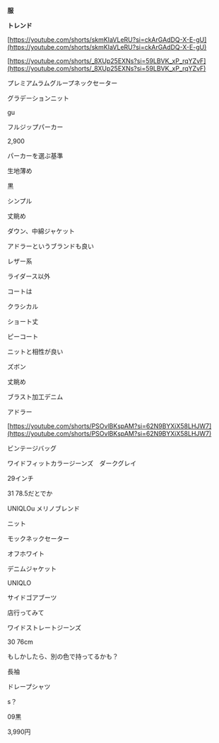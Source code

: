 **服**

**トレンド**

[https://youtube.com/shorts/skmKIaVLeRU?si=ckArGAdDQ-X-E-gU](https://youtube.com/shorts/skmKIaVLeRU?si=ckArGAdDQ-X-E-gU)

[https://youtube.com/shorts/_8XUp25EXNs?si=59LBVK_xP_rqYZvF](https://youtube.com/shorts/_8XUp25EXNs?si=59LBVK_xP_rqYZvF)

プレミアムラムグループネックセーター

グラデーションニット

gu

フルジップパーカー

2,900

  

パーカーを選ぶ基準

生地薄め

黒

シンプル

丈眺め

  

ダウン、中綿ジャケット

アドラーというブランドも良い

  

レザー系

ライダース以外

  

コートは

クラシカル

ショート丈

  

ピーコート

ニットと相性が良い

  

ズボン

丈眺め

  

ブラスト加工デニム

アドラー

  

[https://youtube.com/shorts/PSOvlBKspAM?si=62N9BYXiX58LHJW7](https://youtube.com/shorts/PSOvlBKspAM?si=62N9BYXiX58LHJW7)

ビンテージバッグ

  

  

ワイドフィットカラージーンズ　ダークグレイ

29インチ

  

31 78.5だとでか

  

UNIQLOu メリノブレンド

ニット

モックネックセーター

  

オフホワイト

デニムジャケット

  

UNIQLO

サイドゴアブーツ

  

店行ってみて

  

ワイドストレートジーンズ

30 76cm

もしかしたら、別の色で持ってるかも？
  

長袖

ドレープシャツ

s？

09黒

3,990円